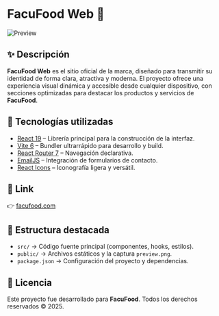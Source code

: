 # FacuFood Web 🍴

![Preview](https://www.facufood.com/preview.png)

## ✨ Descripción

**FacuFood Web** es el sitio oficial de la marca, diseñado para transmitir su identidad de forma clara, atractiva y moderna.
El proyecto ofrece una experiencia visual dinámica y accesible desde cualquier dispositivo, con secciones optimizadas para destacar los productos y servicios de **FacuFood**.

## 🚀 Tecnologías utilizadas

- [React 19](https://react.dev/) – Librería principal para la construcción de la interfaz.
- [Vite 6](https://vitejs.dev/) – Bundler ultrarrápido para desarrollo y build.
- [React Router 7](https://reactrouter.com/) – Navegación declarativa.
- [EmailJS](https://www.emailjs.com/) – Integración de formularios de contacto.
- [React Icons](https://react-icons.github.io/react-icons/) – Iconografía ligera y versátil.

## 🔗 Link

👉 [facufood.com](https://www.facufood.com/)

## 📂 Estructura destacada

- `src/` → Código fuente principal (componentes, hooks, estilos).
- `public/` → Archivos estáticos y la captura `preview.png`.
- `package.json` → Configuración del proyecto y dependencias.

## 📄 Licencia

Este proyecto fue desarrollado para **FacuFood**.
Todos los derechos reservados © 2025.
